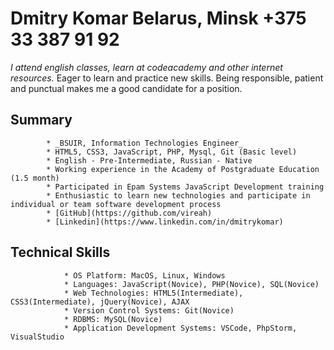 # Dmitry Komar Belarus, Minsk +375 33 387 91 92
_I attend english classes, learn at codeacademy and other internet resources._
Eager to learn and practice new skills. Being responsible, patient and punctual makes me a good candidate for a position.
## Summary   
        
            * _BSUIR, Information Technologies Engineer_
            * HTML5, CSS3, JavaScript, PHP, Mysql, Git (Basic level)
            * English - Pre-Intermediate, Russian - Native
            * Working experience in the Academy of Postgraduate Education (1.5 month)
            * Participated in Epam Systems JavaScript Development training
            * Enthusiastic to learn new technologies and participate in individual or team software development process
            * [GitHub](https://github.com/vireah)
            * [Linkedin](https://www.linkedin.com/in/dmitrykomar)
## Technical Skills  
                * OS Platform: MacOS, Linux, Windows
                * Languages: JavaScript(Novice), PHP(Novice), SQL(Novice)
                * Web Technologies: HTML5(Intermediate), CSS3(Intermediate), jQuery(Novice), AJAX
                * Version Control Systems: Git(Novice)
                * RDBMS: MySQL(Novice)
                * Application Development Systems: VSCode, PhpStorm, VisualStudio        